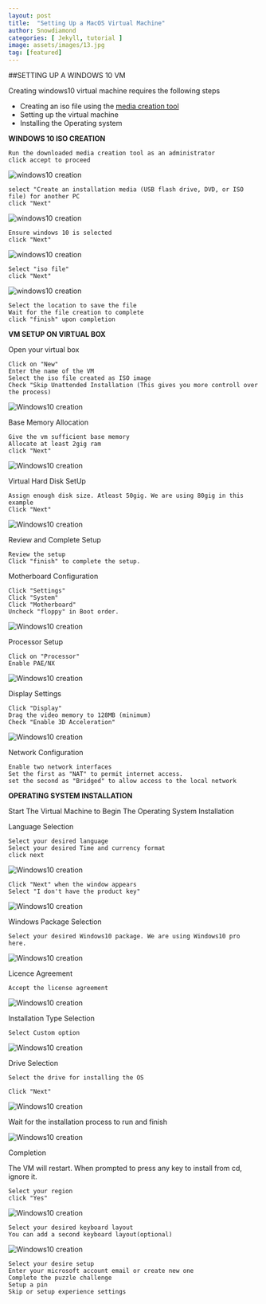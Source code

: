```yaml
---
layout: post
title:  "Setting Up a MacOS Virtual Machine"
author: Snowdiamond
categories: [ Jekyll, tutorial ]
image: assets/images/13.jpg
tag: [featured]
---
```


##SETTING UP A WINDOWS 10 VM

Creating windows10 virtual machine requires the following steps 

- Creating an iso file using the [media creation tool](https://www.microsoft.com/en-us/software-download/windows10)
- Setting up the virtual machine
- Installing the Operating system


**WINDOWS 10 ISO CREATION**
```
Run the downloaded media creation tool as an administrator
click accept to proceed 
```
![windows10 creation](/assets/images/window10/win10-vm-1.png)

```
select "Create an installation media (USB flash drive, DVD, or ISO file) for another PC
click "Next"
```
![windows10 creation](/assets/images/windows10/win10-vm-2.png)

```
Ensure windows 10 is selected
click "Next"
```
![windows10 creation](/assets/images/windows10/win10-vm-3.png)

```
Select "iso file"
click "Next"
```
![windows10 creation](/assets/images/windows10/win10-vm-4.png)

```
Select the location to save the file 
Wait for the file creation to complete
click "finish" upon completion
```

**VM SETUP ON VIRTUAL BOX**

Open your virtual box
```
Click on "New"
Enter the name of the VM
Select the iso file created as ISO image
Check "Skip Unattended Installation (This gives you more controll over the process)
```
![Windows10 creation](/assets/images/windows10/win10-vm-5.png)

Base Memory Allocation

```
Give the vm sufficient base memory
Allocate at least 2gig ram
click "Next"
```
![Windows10 creation](/assets/images/windows10/win10-vm-6.png)

Virtual Hard Disk SetUp

```
Assign enough disk size. Atleast 50gig. We are using 80gig in this example
Click "Next"
```
![Windows10 creation](/assets/images/windows10/win10-vm-7.png)

Review and Complete Setup

```
Review the setup
Click "finish" to complete the setup.
```
Motherboard Configuration
```
Click "Settings"
Click "System"
Click "Motherboard"
Uncheck "floppy" in Boot order.
```
![Windows10 creation](/assets/images/windows10/win10-vm-9.png)

Processor Setup

```
Click on "Processor"
Enable PAE/NX
```
![Windows10 creation](/assets/images/windows10/win10-vm-10.png)

Display Settings 

```
Click "Display"
Drag the video memory to 128MB (minimum) 
Check "Enable 3D Acceleration"
```
![Windows10 creation](/assets/images/windows10/win10-vm-11.png)

Network Configuration

```
Enable two network interfaces 
Set the first as "NAT" to permit internet access.
set the second as "Bridged" to allow access to the local network
```
**OPERATING SYSTEM INSTALLATION**

Start The Virtual Machine to Begin The Operating System Installation

Language Selection

```
Select your desired language
Select your desired Time and currency format
click next
```
![Windows10 creation](/assets/images/windows10/win10-vm-12.png)

```
Click "Next" when the window appears
Select "I don't have the product key"
```
![Windows10 creation](/assets/images/windows10/win10-vm-13.png)

Windows Package Selection

```
Select your desired Windows10 package. We are using Windows10 pro here.
```
![Windows10 creation](/assets/images/windows10/win10-vm-14.png)

Licence Agreement 
```
Accept the license agreement
```
![Windows10 creation](/assets/images/windows10/win10-vm-15.png)

Installation Type Selection
```
Select Custom option
```
![Windows10 creation](/assets/images/windows10/win10-vm-16.png)

Drive Selection

```
Select the drive for installing the OS

Click "Next"
```
![Windows10 creation](/assets/images/windows10/win10-vm-17.png)

Wait for the installation process to run and finish

![Windows10 creation](/assets/images/windows10/win10-vm-18.png)

Completion

The VM will restart. When prompted to press any key to install from cd, ignore it.

```
Select your region 
click "Yes"
```
![Windows10 creation](/assets/images/windows10/win10-vm-19.png)

```
Select your desired keyboard layout
You can add a second keyboard layout(optional)
```
![Windows10 creation](/assets/images/windows10/win10-vm-20.png)

```
Select your desire setup
Enter your microsoft account email or create new one
Complete the puzzle challenge
Setup a pin
Skip or setup experience settings
```
